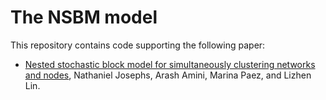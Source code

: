 # The NSBM model 

This repository contains code supporting the following paper:
- [Nested stochastic block model for simultaneously clustering networks and nodes](https://arxiv.org/abs/2307.09210), Nathaniel Josephs, Arash Amini, Marina Paez, and Lizhen Lin.
